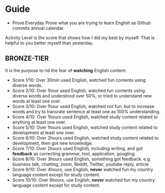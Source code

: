 # Guide 
- Prove 
Everyday Prove what you are trying to learn English as Github commits annual calendar.

Activity Level is the score that shows how I did my best by myself. That is helpful to you better myself than yesterday.

## BRONZE-TIER
It is the purpose to rid the fear of **watching** English content.
- Score 1/10: Over 30min used English, watched fun contents using diverse words.
- Score 2/10: Over 1hour used English, watched fun contents using diverse words and understood over 50%, or tried to understand new words at least one over.
- Score 3/10: Over 1hour used English, watched not fun, but to increase words and try to transrate sentence at least one as 100% understanding.
- Score 4/10: Over 1hours used English, watched study content related to anything at least one over.
- Score 5/10: Over 1hours used English, watched study content related to development at least one over.
- Score 6/10: Over 2hours used English, watched study content related to development, then got new knowledge.
- Score 7/10: Over 2hours used English, including writing, and got **feedback** as correcting grammar, tool, application, googling.
- Score 8/10: Over 3hours used English, something got feedback. e.g. business talk, chatting, zoom, Reddit, Twitter, youtube reply, article 
- Score 9/10: Over 4hours, use English,  **never** watched fun my country language content except for study content.
- Score 10/10: Over 8hours, use English, **never** watched fun my country language content except for study content.
